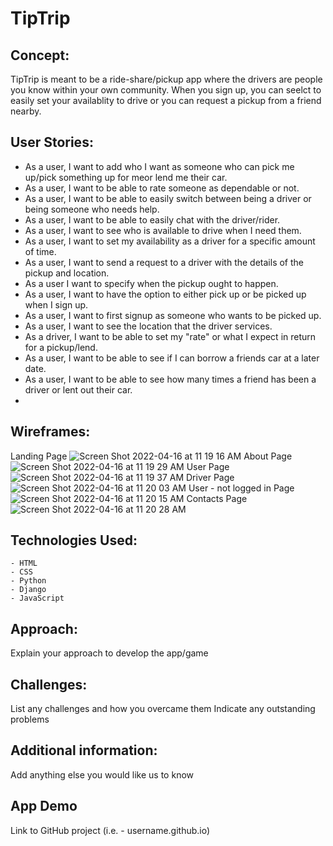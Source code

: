 # TipTrip

## Concept:
TipTrip is meant to be a ride-share/pickup app where the drivers are people you know within your own community. When you sign up, you can seelct to easily set your availablity to drive or you can request a pickup from a friend nearby. 

## User Stories: 
- As a user, I want to add who I want as someone who can pick me up/pick something up for meor lend me their car.
- As a user, I want to be able to rate someone as dependable or not.
- As a user, I want to be able to easily switch between being a driver or being someone who needs help.
- As a user, I want to be able to easily chat with the driver/rider.
- As a user, I want to see who is available to drive when I need them.
- As a user, I want to set my availability as a driver for a specific amount of time.
- As a user, I want to send a request to a driver with the details of the pickup and location.
- As a user I want to specify when the pickup ought to happen.
- As a user, I want to have the option to either pick up or be picked up when I sign up.
- As a user, I want to first signup as someone who wants to be picked up.
- As a user, I want to see the location that the driver services.
- As a driver, I want to be able to set my "rate" or what I expect in return for a pickup/lend.
- As a user, I want to be able to see if I can borrow a friends car at a later date.
- As a user, I want to be able to see how many times a friend has been a driver or lent out their car. 
- 

## Wireframes:
Landing Page
![Screen Shot 2022-04-16 at 11 19 16 AM](https://user-images.githubusercontent.com/55766816/163686905-be196aa1-c791-4fc8-abc4-dcffad92218e.png)
About Page
![Screen Shot 2022-04-16 at 11 19 29 AM](https://user-images.githubusercontent.com/55766816/163686906-9a56a6e4-c31f-41bc-afc5-49a2a5eba2b7.png)
User Page
![Screen Shot 2022-04-16 at 11 19 37 AM](https://user-images.githubusercontent.com/55766816/163686907-0bceeda8-b425-4859-aaa5-23af9816876e.png)
Driver Page
![Screen Shot 2022-04-16 at 11 20 03 AM](https://user-images.githubusercontent.com/55766816/163686912-38252b5f-feb7-48f4-a9b1-1fea115e61ba.png)
User - not logged in Page
![Screen Shot 2022-04-16 at 11 20 15 AM](https://user-images.githubusercontent.com/55766816/163686913-ad69f22f-70b6-418a-8ffe-ea6c7e3c2381.png)
Contacts Page
![Screen Shot 2022-04-16 at 11 20 28 AM](https://user-images.githubusercontent.com/55766816/163686914-5a83c7f5-de6d-41e6-99d5-5ac8b9813bfe.png)



## Technologies Used:
    - HTML
    - CSS
    - Python
    - Django
    - JavaScript

## Approach:
Explain your approach to develop the app/game

## Challenges:
List any challenges and how you overcame them
Indicate any outstanding problems

## Additional information:
Add anything else you would like us to know

## App Demo
Link to GitHub project (i.e. - username.github.io)
